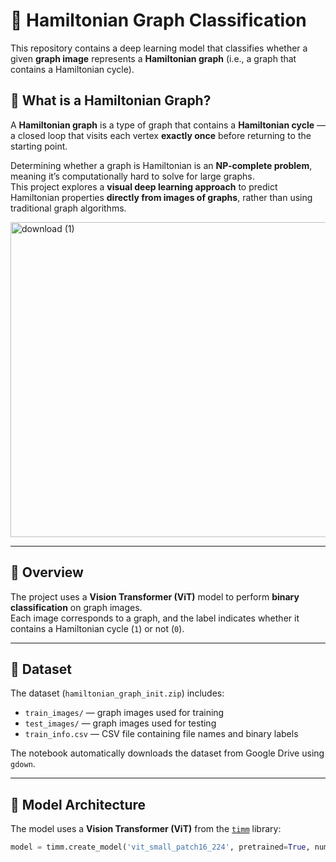 # 🧠 Hamiltonian Graph Classification

This repository contains a deep learning model that classifies whether a given **graph image** represents a **Hamiltonian graph** (i.e., a graph that contains a Hamiltonian cycle).

## 📘 What is a Hamiltonian Graph?
A **Hamiltonian graph** is a type of graph that contains a **Hamiltonian cycle** —  
a closed loop that visits each vertex **exactly once** before returning to the starting point.

Determining whether a graph is Hamiltonian is an **NP-complete problem**, meaning it’s computationally hard to solve for large graphs.  
This project explores a **visual deep learning approach** to predict Hamiltonian properties **directly from images of graphs**, rather than using traditional graph algorithms.

<img width="886" height="504" alt="download (1)" src="https://github.com/user-attachments/assets/800b785f-5ddc-4c4a-a742-56243aaec814" />

---

## 🚀 Overview
The project uses a **Vision Transformer (ViT)** model to perform **binary classification** on graph images.  
Each image corresponds to a graph, and the label indicates whether it contains a Hamiltonian cycle (`1`) or not (`0`).

---

## 📂 Dataset
The dataset (`hamiltonian_graph_init.zip`) includes:

- `train_images/` — graph images used for training  
- `test_images/` — graph images used for testing  
- `train_info.csv` — CSV file containing file names and binary labels  

The notebook automatically downloads the dataset from Google Drive using `gdown`.

---

## 🧩 Model Architecture
The model uses a **Vision Transformer (ViT)** from the [`timm`](https://github.com/huggingface/pytorch-image-models) library:

```python
model = timm.create_model('vit_small_patch16_224', pretrained=True, num_classes=1)
